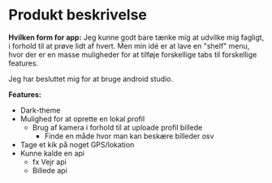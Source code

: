 # Produkt beskrivelse

__Hvilken form for app:__
Jeg kunne godt bare tænke mig at udvilke mig fagligt, i forhold til at prøve lidt af hvert.
Men min idé er at lave en "shelf" menu, hvor der er en masse muligheder for at tilføje forskellige tabs til forskellige features.

Jeg har besluttet mig for at bruge android studio.

__Features:__

- Dark-theme
- Mulighed for at oprette en lokal profil
    - Brug af kamera i forhold til at uploade profil billede
        - Finde en måde hvor man kan beskære billeder osv
- Tage et kik på noget GPS/lokation
- Kunne kalde en api
    - fx Vejr api
    - Billede api
